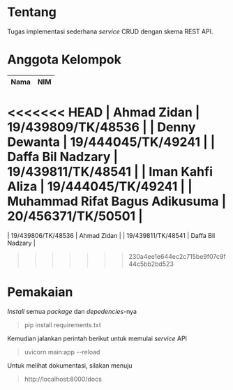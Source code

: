# Tentang
Tugas implementasi sederhana *service* CRUD dengan skema REST API.

# Anggota Kelompok
| Nama | NIM |
| :----------------: | :--------------: |
<<<<<<< HEAD
| Ahmad Zidan | 19/439809/TK/48536 |
| Denny Dewanta | 19/444045/TK/49241  |
| Daffa Bil Nadzary | 19/439811/TK/48541  |
| Iman Kahfi Aliza | 19/444045/TK/49241  |
| Muhammad Rifat Bagus Adikusuma | 20/456371/TK/50501  |
=======
| 19/439806/TK/48536 | Ahmad Zidan |
| 19/439811/TK/48541 | Daffa Bil Nadzary |
>>>>>>> 230a4ee1e644ec2c715be9f07c9f44c5bb2bd523

# Pemakaian
*Install* semua *package* dan *depedencies*-nya
> pip install requirements.txt

Kemudian jalankan perintah berikut untuk memulai *service* API
> uvicorn main:app --reload

Untuk melihat dokumentasi, silakan menuju
>  http://localhost:8000/docs
